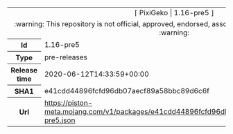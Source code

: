 <html><table>
<tr><td colspan="2" align="center"><img width="0" height="0"><br/>⌈ PixiGeko | 1.16-pre5 ⌋<br/><img width="0" height="0"></td></tr>
<tr><td colspan="2" align="center"><img width="0" height="0"><br/>
:warning: This repository is not official, approved, endorsed, associated or connected with Mojang :warning:
<br/><img width="0" height="0"></td></tr>
<tr><th>Id</th><td>1.16-pre5</td></tr>
<tr><th>Type</th><td>pre-releases</td></tr>
<tr><th>Release time</th><td>2020-06-12T14:33:59+00:00</td></tr>
<tr><th>SHA1</th><td>e41cdd44896fcfd96db07aecf89a58bbc89d6c6f</td></tr>
<tr><th>Url</th><td><a href="https://piston-meta.mojang.com/v1/packages/e41cdd44896fcfd96db07aecf89a58bbc89d6c6f/1.16-pre5.json">https://piston-meta.mojang.com/v1/packages/e41cdd44896fcfd96db07aecf89a58bbc89d6c6f/1.16-pre5.json</a></td></tr>